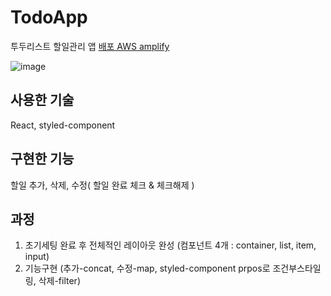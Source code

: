 # TodoApp

투두리스트 할일관리 앱
[배포 AWS amplify](https://master.d2y22r0hzfdvp2.amplifyapp.com/)

![image](https://user-images.githubusercontent.com/77318441/127482570-d7681967-472d-44e2-a63f-69bb3f1dcd7e.png)


## 사용한 기술

React, styled-component

## 구현한 기능

할일 추가, 삭제, 수정( 할일 완료 체크 & 체크해제 )

## 과정

1. 초기세팅 완료 후 전체적인 레이아웃 완성 (컴포넌트 4개 : container, list, item, input)
2. 기능구현 (추가-concat, 수정-map, styled-component prpos로 조건부스타일링, 삭제-filter)
